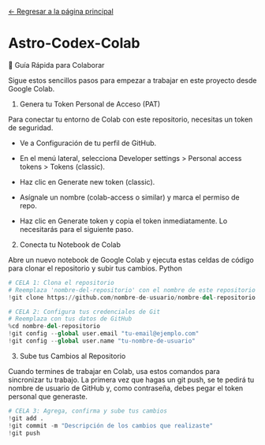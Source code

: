 [← Regresar a la página principal](TeamInfo.md)

# Astro-Codex-Colab

🚀 Guía Rápida para Colaborar

Sigue estos sencillos pasos para empezar a trabajar en este proyecto desde Google Colab.

1. Genera tu Token Personal de Acceso (PAT)

Para conectar tu entorno de Colab con este repositorio, necesitas un token de seguridad.

  - Ve a Configuración de tu perfil de GitHub.

  - En el menú lateral, selecciona Developer settings > Personal access tokens > Tokens (classic).

  - Haz clic en Generate new token (classic).

  - Asígnale un nombre (colab-access o similar) y marca el permiso de repo.

  - Haz clic en Generate token y copia el token inmediatamente. Lo necesitarás para el siguiente paso.

2. Conecta tu Notebook de Colab

Abre un nuevo notebook de Google Colab y ejecuta estas celdas de código para clonar el repositorio y subir tus cambios.
Python

```python
# CELA 1: Clona el repositorio
# Reemplaza 'nombre-del-repositorio' con el nombre de este repositorio
!git clone https://github.com/nombre-de-usuario/nombre-del-repositorio.git
```
```python
# CELA 2: Configura tus credenciales de Git
# Reemplaza con tus datos de GitHub
%cd nombre-del-repositorio
!git config --global user.email "tu-email@ejemplo.com"
!git config --global user.name "tu-nombre-de-usuario"
```

3. Sube tus Cambios al Repositorio

Cuando termines de trabajar en Colab, usa estos comandos para sincronizar tu trabajo. La primera vez que hagas un git push, se te pedirá tu nombre de usuario de GitHub y, como contraseña, debes pegar el token personal que generaste.

```python
# CELA 3: Agrega, confirma y sube tus cambios
!git add .
!git commit -m "Descripción de los cambios que realizaste"
!git push
```
